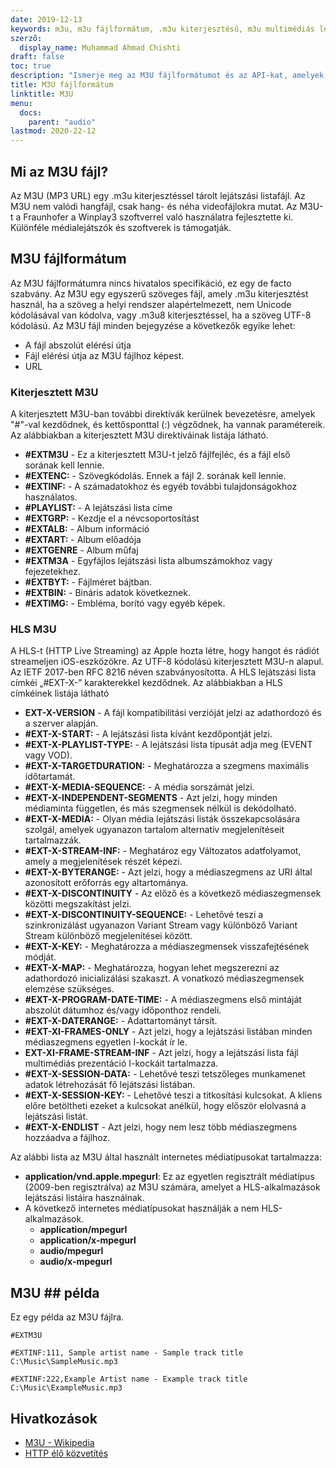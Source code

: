 ```yaml
---
date: 2019-12-13
keywords: m3u, m3u fájlformátum, .m3u kiterjesztésű, m3u multimédiás lejátszási lista, m3u lejátszási lista formátum
szerző:
  display_name: Muhammad Ahmad Chishti
draft: false
toc: true
description: "Ismerje meg az M3U fájlformátumot és az API-kat, amelyek M3U fájlokat hozhatnak létre és nyithatnak meg."
title: M3U fájlformátum
linktitle: M3U
menu:
  docs:
    parent: "audio"
lastmod: 2020-22-12
---
```


## Mi az M3U fájl? ##

Az M3U (MP3 URL) egy .m3u kiterjesztéssel tárolt lejátszási listafájl. Az M3U nem valódi hangfájl, csak hang- és néha videofájlokra mutat. Az M3U-t a Fraunhofer a Winplay3 szoftverrel való használatra fejlesztette ki. Különféle médialejátszók és szoftverek is támogatják.

## M3U fájlformátum

Az M3U fájlformátumra nincs hivatalos specifikáció, ez egy de facto szabvány. Az M3U egy egyszerű szöveges fájl, amely .m3u kiterjesztést használ, ha a szöveg a helyi rendszer alapértelmezett, nem Unicode kódolásával van kódolva, vagy .m3u8 kiterjesztéssel, ha a szöveg UTF-8 kódolású. Az M3U fájl minden bejegyzése a következők egyike lehet:

- A fájl abszolút elérési útja
- Fájl elérési útja az M3U fájlhoz képest.
- URL

### Kiterjesztett M3U ###

A kiterjesztett M3U-ban további direktívák kerülnek bevezetésre, amelyek "#"-val kezdődnek, és kettősponttal (:) végződnek, ha vannak paramétereik. Az alábbiakban a kiterjesztett M3U direktíváinak listája látható.

- **#EXTM3U** - Ez a kiterjesztett M3U-t jelző fájlfejléc, és a fájl első sorának kell lennie.
- **#EXTENC:** - Szövegkódolás. Ennek a fájl 2. sorának kell lennie.
- **#EXTINF:** - A számadatokhoz és egyéb további tulajdonságokhoz használatos.
- **#PLAYLIST:** - A lejátszási lista címe
- **#EXTGRP:** - Kezdje el a névcsoportosítást
- **#EXTALB:** - Album információ
- **#EXTART:** - Album előadója
- **#EXTGENRE** - Album műfaj
- **#EXTM3A** - Egyfájlos lejátszási lista albumszámokhoz vagy fejezetekhez.
- **#EXTBYT:** - Fájlméret bájtban.
- **#EXTBIN:** - Bináris adatok következnek.
- **#EXTIMG:** - Embléma, borító vagy egyéb képek.

### HLS M3U ###

A HLS-t (HTTP Live Streaming) az Apple hozta létre, hogy hangot és rádiót streameljen iOS-eszközökre. Az UTF-8 kódolású kiterjesztett M3U-n alapul. Az IETF 2017-ben RFC 8216 néven szabványosította. A HLS lejátszási lista címkéi „#EXT-X-” karakterekkel kezdődnek. Az alábbiakban a HLS címkéinek listája látható

- **EXT-X-VERSION** - A fájl kompatibilitási verzióját jelzi az adathordozó és a szerver alapján.
- **#EXT-X-START:** - A lejátszási lista kívánt kezdőpontját jelzi.
- **#EXT-X-PLAYLIST-TYPE:** - A lejátszási lista típusát adja meg (EVENT vagy VOD).
- **#EXT-X-TARGETDURATION:** - Meghatározza a szegmens maximális időtartamát.
- **#EXT-X-MEDIA-SEQUENCE:** - A média sorszámát jelzi.
- **#EXT-X-INDEPENDENT-SEGMENTS** - Azt jelzi, hogy minden médiaminta független, és más szegmensek nélkül is dekódolható.
- **#EXT-X-MEDIA:** - Olyan média lejátszási listák összekapcsolására szolgál, amelyek ugyanazon tartalom alternatív megjelenítéseit tartalmazzák.
- **#EXT-X-STREAM-INF:** - Meghatároz egy Változatos adatfolyamot, amely a megjelenítések részét képezi.
- **#EXT-X-BYTERANGE:** - Azt jelzi, hogy a médiaszegmens az URI által azonosított erőforrás egy altartománya.
- **#EXT-X-DISCONTINUITY** - Az előző és a következő médiaszegmensek közötti megszakítást jelzi.
- **#EXT-X-DISCONTINUITY-SEQUENCE:** - Lehetővé teszi a szinkronizálást ugyanazon Variant Stream vagy különböző Variant Stream különböző megjelenítései között.
- **#EXT-X-KEY:** - Meghatározza a médiaszegmensek visszafejtésének módját.
- **#EXT-X-MAP:** - Meghatározza, hogyan lehet megszerezni az adathordozó inicializálási szakaszt. A vonatkozó médiaszegmensek elemzése szükséges.
- **#EXT-X-PROGRAM-DATE-TIME:** - A médiaszegmens első mintáját abszolút dátumhoz és/vagy időponthoz rendeli.
- **#EXT-X-DATERANGE:** - Adattartományt társít.
- **#EXT-XI-FRAMES-ONLY** - Azt jelzi, hogy a lejátszási listában minden médiaszegmens egyetlen I-kockát ír le.
- **EXT-XI-FRAME-STREAM-INF** - Azt jelzi, hogy a lejátszási lista fájl multimédiás prezentáció I-kockáit tartalmazza.
- **#EXT-X-SESSION-DATA:** - Lehetővé teszi tetszőleges munkamenet adatok létrehozását
fő lejátszási listában.
- **#EXT-X-SESSION-KEY:** - Lehetővé teszi a titkosítási kulcsokat. A kliens előre betöltheti ezeket a kulcsokat anélkül, hogy először elolvasná a lejátszási listát.
- **#EXT-X-ENDLIST** - Azt jelzi, hogy nem lesz több médiaszegmens hozzáadva a fájlhoz.

Az alábbi lista az M3U által használt internetes médiatípusokat tartalmazza:

- **application/vnd.apple.mpegurl**: Ez az egyetlen regisztrált médiatípus (2009-ben regisztrálva) az M3U számára, amelyet a HLS-alkalmazások lejátszási listáira használnak.
- A következő internetes médiatípusokat használják a nem HLS-alkalmazások.
  - **application/mpegurl**
  - **application/x-mpegurl**
  - **audio/mpegurl**
  - **audio/x-mpegurl**

## M3U ## példa

Ez egy példa az M3U fájlra.

```console
#EXTM3U

#EXTINF:111, Sample artist name - Sample track title
C:\Music\SampleMusic.mp3

#EXTINF:222,Example Artist name - Example track title
C:\Music\ExampleMusic.mp3
```
## Hivatkozások ##

- [M3U - Wikipedia](https://en.wikipedia.org/wiki/M3U)
- [HTTP élő közvetítés](https://tools.ietf.org/html/rfc8216)

